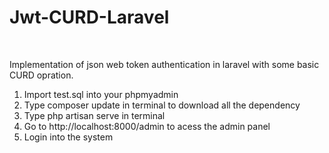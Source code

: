 <h1>Jwt-CURD-Laravel</h1>
<br>
<p>Implementation of json web token authentication in laravel with some basic CURD  opration.</p>

<ol>
  <li>Import test.sql into your phpmyadmin</li>
  <li>Type composer update in terminal to download all the dependency</li>
  <li>Type php artisan serve in terminal</li>
  <li>Go to http://localhost:8000/admin to acess the admin panel</li>
  <li>Login into the system</li>
</ol>
